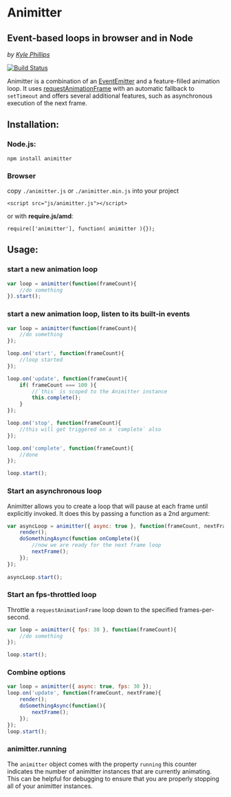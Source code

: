 # Animitter
## Event-based loops in browser and in Node
_by [Kyle Phillips](http://haptic-data.com)_

[![Build Status](https://travis-ci.org/hapticdata/animitter.png?branch=master)](https://travis-ci.org/hapticdata/animitter)

Animitter is a combination of an [EventEmitter](http://nodejs.org/api/events.html#events_class_events_eventemitter) and a feature-filled animation loop.
It uses [requestAnimationFrame](http://www.paulirish.com/2011/requestanimationframe-for-smart-animating/) with an automatic fallback to `setTimeout` and offers several
additional features, such as asynchronous execution of the next frame.

## Installation:
### Node.js:

    npm install animitter

### Browser
copy `./animitter.js` or `./animitter.min.js` into your project

    <script src="js/animitter.js"></script>
or with **require.js/amd**:

    require(['animitter'], function( animitter ){});

## Usage:
### start a new animation loop

```javascript
var loop = animitter(function(frameCount){
    //do something
}).start();
```

### start a new animation loop, listen to its built-in events

```javascript
var loop = animitter(function(frameCount){
    //do something
});

loop.on('start', function(frameCount){
    //loop started
});

loop.on('update', function(frameCount){
    if( frameCount === 100 ){
        //`this` is scoped to the Animitter instance
        this.complete();
    }
});

loop.on('stop', function(frameCount){
    //this will get triggered on a `complete` also
});

loop.on('complete', function(frameCount){
    //done
});

loop.start();   
```

### Start an asynchronous loop

Animitter allows you to create a loop that will pause at each frame until explicitly invoked.
It does this by passing a function as a 2nd argument:

```javascript
var asyncLoop = animitter({ async: true }, function(frameCount, nextFrame ){
    render();
    doSomethingAsync(function onComplete(){
        //now we are ready for the next frame loop
        nextFrame();
    });
});
    
asyncLoop.start();
```

### Start an fps-throttled loop

Throttle a `requestAnimationFrame` loop down to the specified frames-per-second.

```javascript
var loop = animitter({ fps: 30 }, function(frameCount){
    //do something  
});

loop.start();
```

### Combine options

```javascript
var loop = animitter({ async: true, fps: 30 });
loop.on('update', function(frameCount, nextFrame){
    render();
    doSomethingAsync(function(){
        nextFrame();
    });
});
loop.start();
```


### animitter.running
The `animitter` object comes with the property `running` this counter indicates the number
of animitter instances that are currently animating. This can be helpful for debugging to ensure
that you are properly stopping all of your animitter instances.
